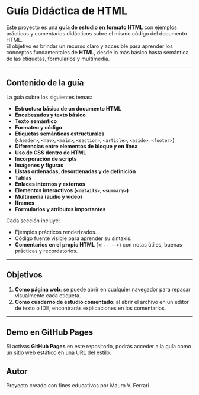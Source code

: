 # Guía Didáctica de HTML

Este proyecto es una **guía de estudio en formato HTML** con ejemplos prácticos y comentarios didácticos sobre el mismo código del documento HTML.  
El objetivo es brindar un recurso claro y accesible para aprender los conceptos fundamentales de **HTML**, desde lo más básico hasta semántica de las etiquetas, formularios y multimedia.

---

## Contenido de la guía

La guía cubre los siguientes temas:

- **Estructura básica de un documento HTML**
- **Encabezados y texto básico**
- **Texto semántico**
- **Formateo y código**
- **Etiquetas semánticas estructurales**  
  (`<header>`, `<nav>`, `<main>`, `<section>`, `<article>`, `<aside>`, `<footer>`)
- **Diferencias entre elementos de bloque y en línea**
- **Uso de CSS dentro de HTML**
- **Incorporación de scripts**
- **Imágenes y figuras**
- **Listas ordenadas, desordenadas y de definición**
- **Tablas**
- **Enlaces internos y externos**
- **Elementos interactivos (`<details>`, `<summary>`)**
- **Multimedia (audio y video)**
- **Iframes**
- **Formularios y atributos importantes**

Cada sección incluye:
- Ejemplos prácticos renderizados.
- Código fuente visible para aprender su sintaxis.
- **Comentarios en el propio HTML** (`<!-- -->`) con notas útiles, buenas prácticas y recordatorios.

---

## Objetivos

1. **Como página web**: se puede abrir en cualquier navegador para repasar visualmente cada etiqueta.  
2. **Como cuaderno de estudio comentado**: al abrir el archivo en un editor de texto o IDE, encontrarás explicaciones en los comentarios.

---

## Demo en GitHub Pages

Si activas **GitHub Pages** en este repositorio, podrás acceder a la guía como un sitio web estático en una URL del estilo:

## Autor

Proyecto creado con fines educativos por Mauro V. Ferrari


